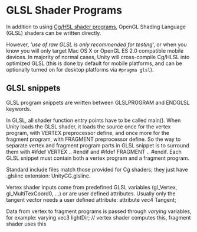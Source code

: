 GLSL Shader Programs
====================


In addition to using [Cg/HSL shader programs](SL-ShaderPrograms.html), OpenGL Shading Language (GLSL) shaders can be written directly.

However, _'use of raw GLSL is only recommended for testing_', or when you know you will only target Mac OS X or OpenGL ES 2.0 compatible mobile devices. In majority of normal cases, Unity will cross-compile Cg/HLSL into optimized GLSL (this is done by default for mobile platforms, and can be optionally turned on for desktop platforms via `#pragma glsl`).

GLSL snippets
-------------


GLSL program snippets are written between <span class=component>GLSLPROGRAM</span> and <span class=component>ENDGLSL</span> keywords.

In GLSL, all shader function entry points have to be called <span class=component>main()</span>. When Unity loads the GLSL shader, it loads the source once for the vertex program, with <span class=component>VERTEX</span> preprocessor define, and once more for the fragment program, with <span class=component>FRAGMENT</span> preprocessor define. So the way to separate vertex and fragment program parts in GLSL snippet is to surround them with <span class=component>#ifdef VERTEX</span> .. <span class=component>#endif</span> and <span class=component>#ifdef FRAGMENT</span> .. <span class=component>#endif</span>. Each GLSL snippet must contain both a vertex program and a fragment program.

Standard include files match those provided for Cg shaders; they just have <span class=component>.glslinc</span> extension: <span class=component>UnityCG.glslinc</span>.

Vertex shader inputs come from predefined GLSL variables (gl_Vertex, gl_MultiTexCoord0, ...) or are user defined attributes. Usually only the tangent vector needs a user defined attribute:
    attribute vec4 Tangent;

Data from vertex to fragment programs is passed through _varying_ variables, for example:
    varying vec3 lightDir; // vertex shader computes this, fragment shader uses this

